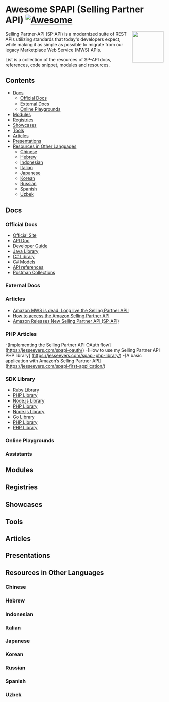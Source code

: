 # Awesome SPAPI (Selling Partner API) [![Awesome](https://sellingpartnerapi.dev/badge.svg)](https://sellingpartnerapi.dev/)

[<img src="https://sellingpartnerapi.dev/wp-content/uploads/2021/04/logon-final.png" align="right" width="100">](https://sellingpartnerapi.dev)

Selling Partner-API (SP-API) is a modernized suite of REST APIs utilizing standards that today's developers expect, while making it as simple as possible to migrate from our legacy Marketplace Web Service (MWS) APIs.

List is a collection of the resources of SP-API docs, references, code snippet, modules and resources.

## Contents

- [Docs](#docs)
  - [Official Docs](#official-docs)
  - [External Docs](#external-docs)
  - [Online Playgrounds](#online-playgrounds)
- [Modules](#modules)
- [Registries](#registries)
- [Showcases](#showcases)
- [Tools](#tools)
- [Articles](#articles)
- [Presentations](#presentations)
- [Resources in Other Languages](#resources-in-other-languages)
  - [Chinese](#chinese)
  - [Hebrew](#hebrew)
  - [Indonesian](#indonesian)
  - [Italian](#italian)
  - [Japanese](#japanese)
  - [Korean](#korean)
  - [Russian](#russian)
  - [Spanish](#spanish)
  - [Uzbek](#uzbek)

## Docs

### Official Docs

- [Official Site](https://github.com/amzn/selling-partner-api-docs)
- [API Doc](https://github.com/amzn/selling-partner-api-docs)
- [Developer Guide](https://github.com/amzn/selling-partner-api-docs/blob/main/guides/en-US/developer-guide/SellingPartnerApiDeveloperGuide.md)
- [Java Library](https://github.com/amzn/selling-partner-api-models/tree/main/clients/sellingpartner-api-aa-java)
- [C# Library](https://github.com/amzn/selling-partner-api-models/tree/main/clients/sellingpartner-api-aa-csharp)
- [C# Models ](https://github.com/amzn/selling-partner-api-models)
- [API references](https://github.com/amzn/selling-partner-api-docs/tree/main/references)
- [Postman Collections](https://github.com/amzn/selling-partner-api-models/tree/main/clients/postman-collections)

### External Docs

### Articles 

- [Amazon MWS is dead. Long live the Selling Partner API!](https://jesseevers.com/new-amazon-seller-api/)
- [How to access the Amazon Selling Partner API](https://jesseevers.com/selling-partner-api-access/) 
- [Amazon Releases New Selling Partner API (SP-API)](https://blog.openbridge.com/amazon-releases-modern-selling-partner-api-sp-api-2a5641341c28)


### PHP Articles 

-[Implementing the Selling Partner API OAuth flow] (https://jesseevers.com/spapi-oauth/)
-[How to use my Selling Partner API PHP library] (https://jesseevers.com/spapi-php-library/)
-[A basic application with Amazon’s Selling Partner API] (https://jesseevers.com/spapi-first-application/)

### SDK Library
- [Ruby Library](https://github.com/ericcj/amz_sp_api)
- [PHP Library](https://github.com/clousale/amazon-sp-api-php)
- [Node.js Library](https://github.com/ScaleLeap/selling-partner-api-sdk)
- [PHP Library](https://github.com/double-break/spapi-php)
- [Node.js Library](https://github.com/amz-tools/amazon-sp-api)
- [Go Library](https://github.com/amzapi/selling-partner-api-sdk)
- [PHP Library](https://github.com/ionafan2/selling-partner-api-php-sandbox)
- [PHP Library](https://github.com/jlevers/selling-partner-api)

### Online Playgrounds


### Assistants


## Modules


## Registries


## Showcases


## Tools


## Articles


## Presentations


## Resources in Other Languages

### Chinese

### Hebrew

### Indonesian

### Italian

### Japanese

### Korean

### Russian

### Spanish

### Uzbek

